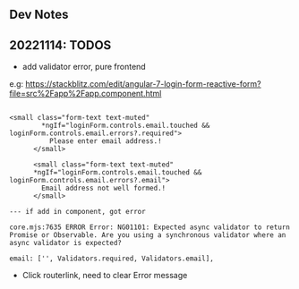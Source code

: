 ## Dev Notes

## 20221114: TODOS

- add validator error, pure frontend

e.g: https://stackblitz.com/edit/angular-7-login-form-reactive-form?file=src%2Fapp%2Fapp.component.html

```

<small class="form-text text-muted"
        *ngIf="loginForm.controls.email.touched && loginForm.controls.email.errors?.required">
          Please enter email address.!
      </small>

      <small class="form-text text-muted"
      *ngIf="loginForm.controls.email.touched && loginForm.controls.email.errors?.email">
        Email address not well formed.!
      </small>

--- if add in component, got error

core.mjs:7635 ERROR Error: NG01101: Expected async validator to return Promise or Observable. Are you using a synchronous validator where an async validator is expected?

email: ['', Validators.required, Validators.email],

```

- Click routerlink, need to clear Error message
